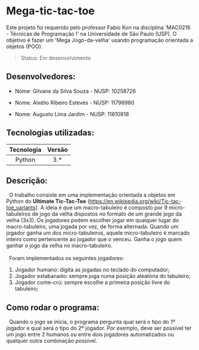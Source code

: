 # Mega-tic-tac-toe
Este projeto foi requerido pelo professor Fabio Kon na disciplina 'MAC0216 - Técnicas de Programação I' na Universidade de São Paulo (USP). 
O objetivo é fazer um 'Mega Jogo-da-velha' usando programação orientada a objetos (POO).

> Status: Em desenvolvimento

## Desenvolvedores:
- Nome: Gilvane da Silva Souza - NUSP: 10258726

- Nome: Alxélio Ribeiro Esteves - NUSP: 11796980

- Nome: Augusto Lima Jardim - NUSP: 11810918
## Tecnologias utilizadas:
 Tecnologia   | Versão
:----------:  | :--------:
Python        | 3.*


## Descrição:
&nbsp;&nbsp;O trabalho consiste em uma implementação orientada a objetos em Python do **Ultimate Tic-Tac-Toe** (https://en.wikipedia.org/wiki/Tic-tac-toe_variants).  A ideia é que um macro-tabuleiro é composto por 9 micro-tabuleiros de jogo da velha dispostos no formato de um grande jogo da velha (3x3). Os jogadores podem escolher jogar em qualquer lugar do macro-tabuleiro, uma jogada por vez, de forma alternada. Quando um jogador ganha um dos micro-tabuleiros, aquele micro-tabuleiro é marcado inteiro como pertencente ao jogador que o venceu. Ganha o jogo quem ganhar o jogo da velha no macro-tabuleiro.<br></br>
&nbsp;&nbsp;Foram implementados os seguintes jogadores:
1) Jogador humano: digita as jogadas no teclado do computador;
2) Jogador estabanado: sempre joga numa posição aleatória do tabuleiro;
3) Jogador come-crú: sempre escolhe a primeira posição livre do tabuleiro;

## Como rodar o programa:
&nbsp;&nbsp;Quando o jogo se inicia, o programa pergunta qual será o tipo do 1º jogador e qual será o tipo do 2º jogador. Por exemplo, deve ser possível ter um jogo entre 2 humanos ou entre dois jogadores automatizados ou qualquer outra combinação possível.



